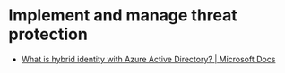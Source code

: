 # Implement and manage threat protection
 
* [	What is hybrid identity with Azure Active Directory? | Microsoft Docs	](	https://docs.microsoft.com/en-us/azure/active-directory/hybrid/whatis-hybrid-identity	)

